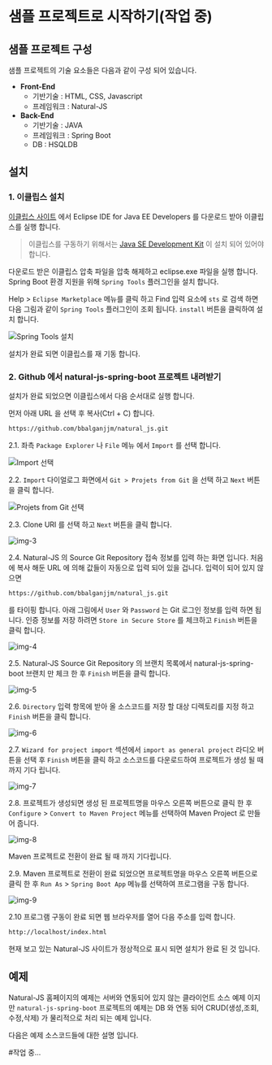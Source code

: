 샘플 프로젝트로 시작하기(작업 중)
===

[eclipse]: https://www.eclipse.org/downloads/eclipse-packages/
[jdk]: http://www.oracle.com/technetwork/java/javase/downloads/index.html

[img-0]: ./images/gtst/gtst0200/0.png
[img-1]: ./images/gtst/gtst0200/1.png
[img-2]: ./images/gtst/gtst0200/2.png
[img-3]: ./images/gtst/gtst0200/3.png
[img-4]: ./images/gtst/gtst0200/4.png
[img-5]: ./images/gtst/gtst0200/5.png
[img-6]: ./images/gtst/gtst0200/6.png
[img-7]: ./images/gtst/gtst0200/7.png
[img-8]: ./images/gtst/gtst0200/8.png
[img-9]: ./images/gtst/gtst0200/9.png

## 샘플 프로젝트 구성

샘플 프로젝트의 기술 요소들은 다음과 같이 구성 되어 있습니다.
* **Front-End**
     * 기반기술 : HTML, CSS, Javascript
     * 프레임워크 : Natural-JS
* **Back-End**
     * 기반기술 : JAVA
     * 프레임워크 : Spring Boot
     * DB : HSQLDB

## 설치

### 1. 이클립스 설치
[이클립스 사이트][eclipse] 에서 Eclipse IDE for Java EE Developers 를 다운로드 받아 이클립스를 실행 합니다.
> 이클립스를 구동하기 위해서는 [Java SE Development Kit][jdk] 이 설치 되어 있어야 합니다.

다운로드 받은 이클립스 압축 파일을 압축 해제하고 eclipse.exe 파일을 실행 합니다.
Spring Boot 환경 지원을 위해 `Spring Tools` 플러그인을 설치 합니다.

Help > `Eclipse Marketplace` 메뉴를 클릭 하고 Find 입력 요소에  `sts` 로 검색 하면
다음 그림과 같이 `Spring Tools` 플러그인이 조회 됩니다. `install` 버튼을 클릭하여 설치 합니다.

![Spring Tools 설치][img-0]

설치가 완료 되면 이클립스를 재 기동 합니다.

### 2. Github 에서 natural-js-spring-boot 프로젝트 내려받기
설치가 완료 되었으면 이클립스에서 다음 순서대로 실행 합니다.

먼저 아래 URL 을 선택 후 복사(Ctrl + C) 합니다.
```md
https://github.com/bbalganjjm/natural_js.git
```

2.1. 좌측 `Package Explorer` 나 `File` 메뉴 에서 `Import` 를 선택 합니다.

![Import 선택][img-1]

2.2. `Import` 다이얼로그 화면에서 `Git > Projets from Git` 을 선택 하고 `Next` 버튼을 클릭 합니다.

![Projets from Git 선택][img-2]

2.3. Clone URI 를 선택 하고 `Next` 버튼을 클릭 합니다.

![img-3][]

2.4. Natural-JS 의 Source Git Repository 접속 정보를 입력 하는 화면 입니다. 처음에 복사 해둔 URL 에 의해 값들이 자동으로 입력 되어 있을 겁니다. 입력이 되어 있지 않으면
```md
https://github.com/bbalganjjm/natural_js.git
```
를 타이핑 합니다.
아래 그림에서 `User` 와 `Password` 는 Git 로그인 정보를 입력 하면 됩니다. 인증 정보를 저장 하려면 `Store in Secure Store` 를 체크하고 `Finish` 버튼을 클릭 합니다.

![img-4][]

2.5. Natural-JS Source Git Repository 의 브랜치 목록에서 natural-js-spring-boot 브랜치 만 체크 한 후 `Finish` 버튼을 클릭 합니다.

![img-5][]

2.6. `Directory` 입력 항목에 받아 올 소스코드를 저장 할 대상 디렉토리를 지정 하고 `Finish` 버튼을 클릭 합니다.

![img-6][]

2.7. `Wizard for project import` 섹션에서 `import as general project` 라디오 버튼을 선택 후 `Finish` 버튼을 클릭 하고 소스코드를 다운로드하여 프로젝트가 생성 될 때 까지 기다 립니다.

![img-7][]

2.8. 프로젝트가 생성되면 생성 된 프로젝트명을 마우스 오른쪽 버튼으로 클릭 한 후 `Configure` > `Convert to Maven Project` 메뉴를 선택하여 Maven Project 로 만들어 줍니다.

![img-8][]

Maven 프로젝트로 전환이 완료 될 때 까지 기다립니다.

2.9. Maven 프로젝트로 전환이 완료 되었으면 프로젝트명을 마우스 오른쪽 버튼으로 클릭 한 후 `Run As` > `Spring Boot App` 메뉴를 선택하여 프로그램을 구동 합니다.

![img-9][]

2.10 프로그램 구동이 완료 되면 웹 브라우저를 열어 다음 주소를 입력 합니다.
```md
http://localhost/index.html
```
현재 보고 있는 Natural-JS 사이트가 정상적으로 표시 되면 설치가 완료 된 것 입니다.

## 예제
Natural-JS 홈페이지의 예제는 서버와 연동되어 있지 않는 클라이언트 소스 예제 이지만 `natural-js-spring-boot` 프로젝트의 예제는 DB 와 연동 되어 CRUD(생성,조회,수정,삭제) 가 물리적으로 처리 되는 예제 입니다.

다음은 예제 소스코드들에 대한 설명 입니다.

#작업 중...